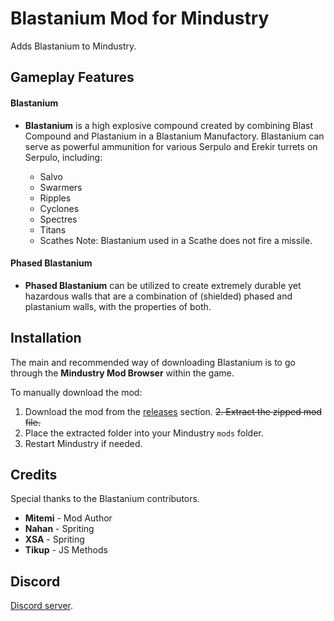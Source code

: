# Blastanium Mod for Mindustry

Adds Blastanium to Mindustry.

## Gameplay Features

#### Blastanium
- **Blastanium** is a high explosive compound created by combining Blast Compound and Plastanium in a Blastanium Manufactory.
Blastanium can serve as powerful ammunition for various Serpulo and Erekir turrets on Serpulo, including:

  - Salvo
  - Swarmers
  - Ripples
  - Cyclones
  - Spectres
  - Titans
  - Scathes
Note: Blastanium used in a Scathe does not fire a missile.

#### Phased Blastanium
- **Phased Blastanium** can be utilized to create extremely durable yet hazardous walls that are a combination of (shielded) phased and plastanium walls, with the properties of both.

## Installation
The main and recommended way of downloading Blastanium is to go through the **Mindustry Mod Browser** within the game. 

To manually download the mod:

1. Download the mod from the [releases](https://github.com/Mitemi/Blastanium/releases) section.
~~2. Extract the zipped mod file.~~
3. Place the extracted folder into your Mindustry `mods` folder.
4. Restart Mindustry if needed.

## Credits
Special thanks to the Blastanium contributors.

- **Mitemi** - Mod Author
- **Nahan** - Spriting 
- **XSA** - Spriting
- **Tikup** - JS Methods

## Discord

[Discord server](https://discord.com/invite/TJKZgr6UDg).